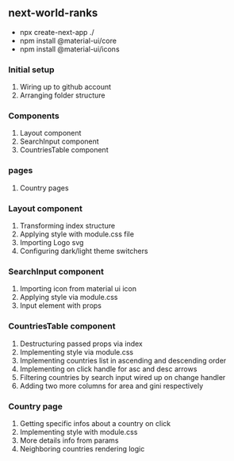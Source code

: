 ## next-world-ranks

- npx create-next-app ./
- npm install @material-ui/core
- npm install @material-ui/icons

### Initial setup

1. Wiring up to github account
2. Arranging folder structure

### Components

1. Layout component
2. SearchInput component
3. CountriesTable component

### pages

1. Country pages

### Layout component

1. Transforming index structure
2. Applying style with module.css file
3. Importing Logo svg
4. Configuring dark/light theme switchers

### SearchInput component

1. Importing icon from material ui icon
2. Applying style via module.css
3. Input element with props

### CountriesTable component

1. Destructuring passed props via index
2. Implementing style via module.css
3. Implementing countries list in ascending and descending order
4. Implementing on click handle for asc and desc arrows
5. Filtering countries by search input wired up on change handler
6. Adding two more columns for area and gini respectively

### Country page

1. Getting specific infos about a country on click
2. Implementing style with module.css
3. More details info from params
4. Neighboring countries rendering logic
